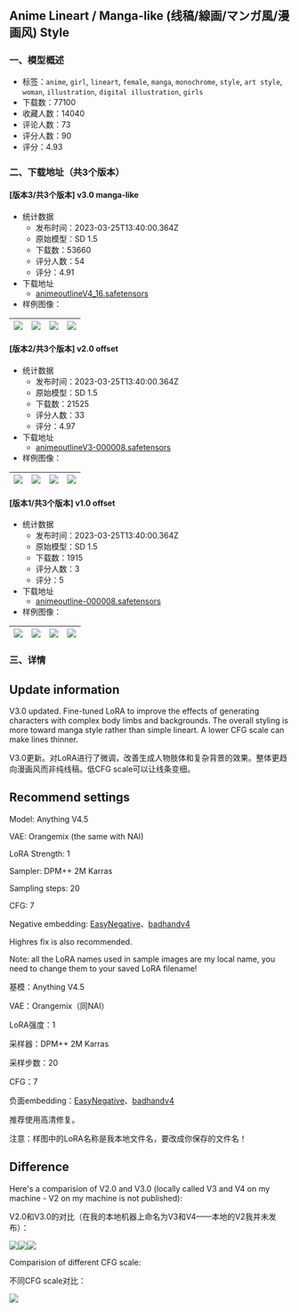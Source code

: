 ## Anime Lineart / Manga-like (线稿/線画/マンガ風/漫画风) Style
### 一、模型概述

- 标签：`anime`, `girl`, `lineart`, `female`, `manga`, `monochrome`, `style`, `art style`, `woman`, `illustration`, `digital illustration`, `girls`
- 下载数：77100
- 收藏人数：14040
- 评论人数：73
- 评分人数：90
- 评分：4.93

### 二、下载地址（共3个版本）

#### [版本3/共3个版本] v3.0 manga-like

- 统计数据
  - 发布时间：2023-03-25T13:40:00.364Z
  - 原始模型：SD 1.5
  - 下载数：53660
  - 评分人数：54
  - 评分：4.91
- 下载地址
  - [animeoutlineV4_16.safetensors](https://civitai.com/api/download/models/28907)
- 样例图像：

| <img src="https://image.civitai.com/xG1nkqKTMzGDvpLrqFT7WA/fab28432-7d00-43c4-fbd6-ac5989ebf000/width=450/326152.jpeg" /> | <img src="https://image.civitai.com/xG1nkqKTMzGDvpLrqFT7WA/50e107f9-7c60-465d-0112-9fe09acd4900/width=450/326151.jpeg" /> | <img src="https://image.civitai.com/xG1nkqKTMzGDvpLrqFT7WA/0c3c2e05-49e4-4123-72ca-abb270617300/width=450/326150.jpeg" /> | <img src="https://image.civitai.com/xG1nkqKTMzGDvpLrqFT7WA/d973555b-c9c0-4079-333c-a7316dabef00/width=450/326149.jpeg" /> |
| ---- | ---- | ---- | ---- |

#### [版本2/共3个版本] v2.0 offset

- 统计数据
  - 发布时间：2023-03-25T13:40:00.364Z
  - 原始模型：SD 1.5
  - 下载数：21525
  - 评分人数：33
  - 评分：4.97
- 下载地址
  - [animeoutlineV3-000008.safetensors](https://civitai.com/api/download/models/19075)
- 样例图像：

| <img src="https://image.civitai.com/xG1nkqKTMzGDvpLrqFT7WA/035006e7-6522-48bb-2be8-38ee10329500/width=450/199597.jpeg" /> | <img src="https://image.civitai.com/xG1nkqKTMzGDvpLrqFT7WA/c045cf4f-f97a-4e9b-7ca1-1741ac963400/width=450/199596.jpeg" /> | <img src="https://image.civitai.com/xG1nkqKTMzGDvpLrqFT7WA/27dedb38-f365-42fe-3330-83418a19c400/width=450/199595.jpeg" /> | <img src="https://image.civitai.com/xG1nkqKTMzGDvpLrqFT7WA/9e120a19-107d-4deb-1bc5-c5f473849d00/width=450/199629.jpeg" /> |
| ---- | ---- | ---- | ---- |

#### [版本1/共3个版本] v1.0 offset

- 统计数据
  - 发布时间：2023-03-25T13:40:00.364Z
  - 原始模型：SD 1.5
  - 下载数：1915
  - 评分人数：3
  - 评分：5
- 下载地址
  - [animeoutline-000008.safetensors](https://civitai.com/api/download/models/18906)
- 样例图像：

| <img src="https://image.civitai.com/xG1nkqKTMzGDvpLrqFT7WA/aab2c97d-50f4-4248-596e-6ebc900ccd00/width=450/197168.jpeg" /> | <img src="https://image.civitai.com/xG1nkqKTMzGDvpLrqFT7WA/29c68ba5-8bbb-4281-1485-1a920319aa00/width=450/197137.jpeg" /> | <img src="https://image.civitai.com/xG1nkqKTMzGDvpLrqFT7WA/fae1862f-d847-4e23-f41c-5e97f0633a00/width=450/197149.jpeg" /> | <img src="https://image.civitai.com/xG1nkqKTMzGDvpLrqFT7WA/e99cbd4e-d401-456c-aa52-20dbcbae7000/width=450/197167.jpeg" /> |
| ---- | ---- | ---- | ---- |


### 三、详情
<h2>Update information</h2><p></p><p>V3.0 updated. Fine-tuned LoRA to improve the effects of generating characters with complex body limbs and backgrounds. The overall styling is more toward manga style rather than simple lineart. A lower CFG scale can make lines thinner.</p><p></p><p>V3.0更新。对LoRA进行了微调，改善生成人物肢体和复杂背景的效果。整体更趋向漫画风而非纯线稿。低CFG scale可以让线条变细。</p><p></p><h2>Recommend settings</h2><p>Model: Anything V4.5</p><p>VAE: Orangemix (the same with NAI)</p><p>LoRA Strength: 1</p><p>Sampler: DPM++ 2M Karras</p><p>Sampling steps: 20</p><p>CFG: 7</p><p>Negative embedding: <a target="_blank" rel="ugc" href="https://civitai.com/models/7808/easynegative">EasyNegative</a>、<a target="_blank" rel="ugc" href="https://civitai.com/models/16993/badhandv4-animeillustdiffusion">badhandv4</a></p><p>Highres fix is also recommended.</p><p>Note: all the LoRA names used in sample images are my local name, you need to change them to your saved LoRA filename!</p><p>基模：Anything V4.5</p><p>VAE：Orangemix（同NAI）</p><p>LoRA强度：1</p><p>采样器：DPM++ 2M Karras</p><p>采样步数：20</p><p>CFG：7</p><p>负面embedding：<a target="_blank" rel="ugc" href="https://civitai.com/models/7808/easynegative">EasyNegative</a>、<a target="_blank" rel="ugc" href="https://civitai.com/models/16993/badhandv4-animeillustdiffusion">badhandv4</a></p><p>推荐使用高清修复。</p><p>注意：样图中的LoRA名称是我本地文件名，要改成你保存的文件名！</p><p></p><h2>Difference</h2><p></p><p>Here's a comparision of V2.0 and V3.0 (locally called V3 and V4 on my machine - V2 on my machine is not published):</p><p>V2.0和V3.0的对比（在我的本地机器上命名为V3和V4——本地的V2我并未发布）：</p><p></p><img src="https://imagecache.civitai.com/xG1nkqKTMzGDvpLrqFT7WA/38354d83-7523-4334-c3de-1a3a493e5a00/width=525/38354d83-7523-4334-c3de-1a3a493e5a00" /><img src="https://imagecache.civitai.com/xG1nkqKTMzGDvpLrqFT7WA/cc03ae1f-4391-4ff5-4850-d9478d78c600/width=525/cc03ae1f-4391-4ff5-4850-d9478d78c600" /><img src="https://imagecache.civitai.com/xG1nkqKTMzGDvpLrqFT7WA/4c7eaa16-9f4d-4545-dc36-c2d3f43b9d00/width=525/4c7eaa16-9f4d-4545-dc36-c2d3f43b9d00" /><p></p><p>Comparision of different CFG scale:</p><p>不同CFG scale对比：</p><p></p><img src="https://imagecache.civitai.com/xG1nkqKTMzGDvpLrqFT7WA/845cf24a-c5c6-4ee0-a999-d7130ecb7e00/width=525/845cf24a-c5c6-4ee0-a999-d7130ecb7e00" />